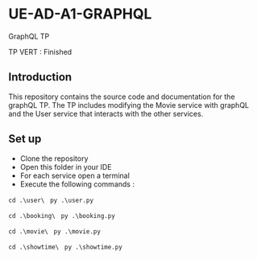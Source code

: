 # UE-AD-A1-GRAPHQL

GraphQL TP

TP VERT : Finished

## Introduction

This repository contains the source code and documentation for the graphQL TP.
The TP includes modifying the Movie service with graphQL and the User service that interacts with the other services.

## Set up

- Clone the repository
- Open this folder in your IDE
- For each service open a terminal
- Execute the following commands :

`cd .\user\ ` `py .\user.py`

`cd .\booking\ ` `py .\booking.py`

`cd .\movie\ ` `py .\movie.py`

`cd .\showtime\ ` `py .\showtime.py`
